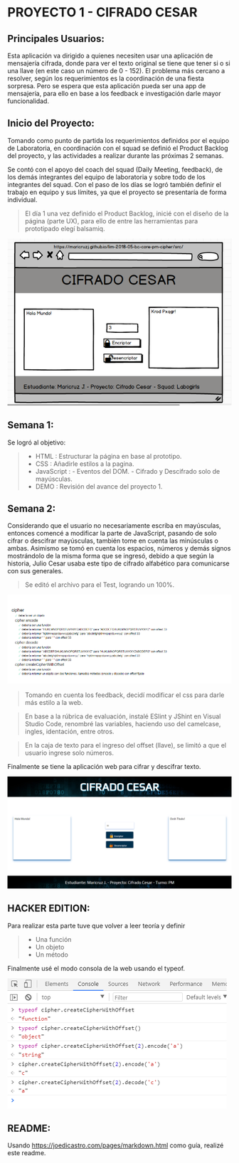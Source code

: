 ﻿# PROYECTO 1 - CIFRADO CESAR

## Principales Usuarios:

Esta aplicación va dirigido a quienes necesiten usar una aplicación de mensajería cifrada,
donde para ver el texto original se tiene que tener si o si una llave (en este caso un número de 0 - 152).
El problema más cercano a resolver, según los requerimientos es la coordinación de una fiesta sorpresa. Pero se espera
que esta aplicación pueda ser una app de mensajería, para ello en base a los feedback e investigación darle mayor funcionalidad.

## Inicio del Proyecto:

Tomando como punto de partida los requerimientos definidos por el equipo de Laboratoria, 
en coordinación con el squad se definió el Product Backlog del proyecto, y las actividades a realizar
durante las próximas 2 semanas.

Se contó con el apoyo del coach del squad (Daily Meeting, feedback), de los demás integrantes del equipo de laboratoria
y sobre todo de los integrantes del squad. Con el paso de los días se logró también definir el trabajo en equipo y sus límites,
ya que el proyecto se presentaría de forma individual.

> El día 1 una vez definido el Product Backlog, inicié con el diseño de la página (parte UX), para ello de entre las herramientas
> para prototipado elegí balsamiq.

![Prototipo Cesar](src/prototype.png)

## Semana 1:

Se logró al objetivo: 

> * HTML	: Estructurar la página en base al prototipo.
> * CSS		: Añadirle estilos a la pagina.
> * JavaScript	: 
>		- Eventos del DOM.
>	   	- Cifrado y Descifrado solo de mayúsculas.
> * DEMO	: Revisión del avance del proyecto 1.

## Semana 2:

Considerando que el usuario no necesariamente escriba en mayúsculas, entonces comencé a modificar la parte de JavaScript,
pasando de solo cifrar o descifrar mayúsculas, también tome en cuenta las minúsculas o ambas. Asimismo se tomó en cuenta
los espacios, números y demás signos mostrándolo de la misma forma que se ingresó, debido a que según la historia, Julio
Cesar usaba este tipo de cifrado alfabético para comunicarse con sus generales. 

> Se editó el archivo para el Test, logrando un 100%.

![Test](src/test.png)

> Tomando en cuenta los feedback, decidí modificar el css para darle más estilo a la web.

> En base a la rúbrica de evaluación, instalé ESlint y JShint en Visual Studio Code, 
> renombré las variables, haciendo uso del camelcase, ingles, identación, entre otros.

> En la caja de texto para el ingreso del offset (llave), se limitó a que el usuario ingrese solo números.

Finalmente se tiene la aplicación web para cifrar y descifrar texto.

![Aplicación Cesar](src/screenshot-page.png)

## HACKER EDITION:

Para realizar esta parte tuve que volver a leer teoría y definir 

> * Una función
> * Un objeto
> * Un método

Finalmente usé el modo consola de la web usando el typeof.

![Consola HackerEdition](src/console.png)

## README:

Usando https://joedicastro.com/pages/markdown.html como guía, realizé este readme.

